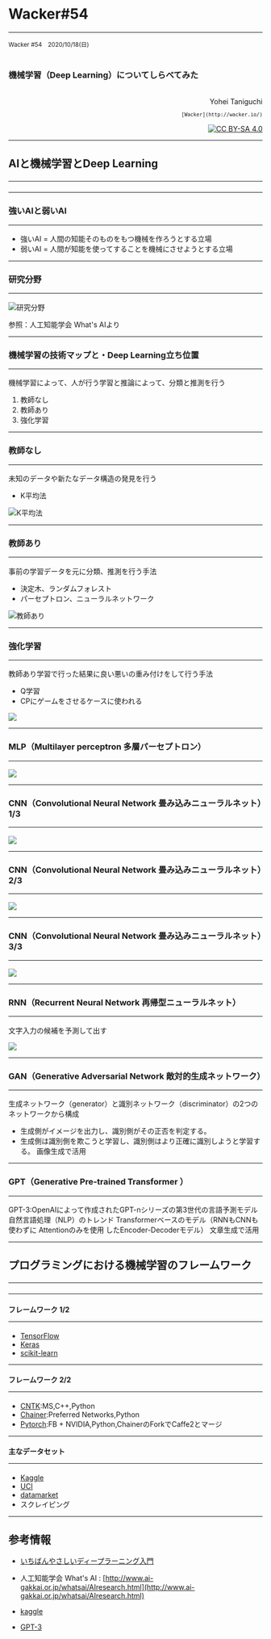 # Wacker#54

---

<div align="left">
  <small>
  Wacker #54　2020/10/18(日) <br>
  </small>
</div>

<br>

### 機械学習（Deep Learning）についてしらべてみた


<br>

<div align="right"> Yohei Taniguchi </div>

<div align="right">
  <small>

    [Wacker](http://wacker.io/)

  </small>
</div>

<div align="right">

  [![CC BY-SA 4.0](https://i.creativecommons.org/l/by-sa/4.0/88x31.png "CC BY-SA 4.0")](http://creativecommons.org/licenses/by-sa/4.0/)

</div>

---

## AIと機械学習とDeep Learning <hr>

---

### 強いAIと弱いAI<hr>

- 強いAI = 人間の知能そのものをもつ機械を作ろうとする立場
- 弱いAI = 人間が知能を使ってすることを機械にさせようとする立場

---

### 研究分野<hr>

![研究分野](./img/overview.jpg)

参照：人工知能学会 What's AIより

---

### 機械学習の技術マップと・Deep Learning立ち位置<hr>

機械学習によって、人が行う学習と推論によって、分類と推測を行う

1. 教師なし
2. 教師あり
3. 強化学習

---

### 教師なし <hr>

未知のデータや新たなデータ構造の発見を行う

- K平均法

![K平均法](img/kmeans.png)

---

### 教師あり <hr>

事前の学習データを元に分類、推測を行う手法

- 決定木、ランダムフォレスト
- パーセプトロン、ニューラルネットワーク

![教師あり](img/teacher.png)

---

### 強化学習 <hr>

教師あり学習で行った結果に良い悪いの重み付けをして行う手法

- Q学習
- CPにゲームをさせるケースに使われる

![](img/trophy_school_girl.png)

---

### MLP（Multilayer perceptron 多層パーセプトロン）<hr>

![](img/MLP.png)

---

### CNN（Convolutional Neural Network 畳み込みニューラルネット）1/3 <hr>

![](img/convolve.png)

---

### CNN（Convolutional Neural Network 畳み込みニューラルネット）2/3 <hr>

![](img/lena.jpg)

---

### CNN（Convolutional Neural Network 畳み込みニューラルネット）3/3 <hr>

![](img/CNN.jpg)

---

### RNN（Recurrent Neural Network 再帰型ニューラルネット）<hr>

文字入力の候補を予測して出す

![](img/SimpleRNN01.jpg)

---

### GAN（Generative Adversarial Network 敵対的生成ネットワーク）<hr>
生成ネットワーク（generator）と識別ネットワーク（discriminator）の2つのネットワークから構成
- 生成側がイメージを出力し、識別側がその正否を判定する。
- 生成側は識別側を欺こうと学習し、識別側はより正確に識別しようと学習する。
画像生成で活用

---

### GPT（Generative Pre-trained Transformer ）<hr>
GPT-3:OpenAIによって作成されたGPT-nシリーズの第3世代の言語予測モデル
自然言語処理（NLP）のトレンド
Transformerベースのモデル（RNNもCNNも使わずに Attentionのみを使用 したEncoder-Decoderモデル）
文章生成で活用

---

## プログラミングにおける機械学習のフレームワーク <hr>

---

#### フレームワーク 1/2 <hr>

- [TensorFlow](https://www.tensorflow.org/?hl=ja)
- [Keras](https://keras.io/ja/)
- [scikit-learn](https://scikit-learn.org/stable/)

---

#### フレームワーク 2/2 <hr>

- [CNTK](https://docs.microsoft.com/ja-jp/cognitive-toolkit/):MS,C++,Python
- [Chainer](https://chainer.org/):Preferred Networks,Python
- [Pytorch](https://pytorch.org/):FB + NVIDIA,Python,ChainerのForkでCaffe2とマージ

---

#### 主なデータセット <hr>

- [Kaggle](https://www.kaggle.com/)
- [UCI](http://archive.ics.uci.edu/ml/index.php)
- [datamarket](https://datamarket.com/data/)
- スクレイピング

---

## 参考情報

- [いちばんやさしいディープラーニング入門](https://www.amazon.co.jp/%E3%81%84%E3%81%A1%E3%81%B0%E3%82%93%E3%82%84%E3%81%95%E3%81%97%E3%81%84-%E3%83%87%E3%82%A3%E3%83%BC%E3%83%97%E3%83%A9%E3%83%BC%E3%83%8B%E3%83%B3%E3%82%B0-%E5%85%A5%E9%96%80%E6%95%99%E5%AE%A4-%E8%B0%B7%E5%B2%A1-%E5%BA%83%E6%A8%B9/dp/4800711878)

- 人工知能学会 What's AI : [http://www.ai-gakkai.or.jp/whatsai/AIresearch.html](http://www.ai-gakkai.or.jp/whatsai/AIresearch.html)
- [kaggle](https://www.codexa.net/what-is-kaggle/)
- [GPT-3](https://en.wikipedia.org/wiki/GPT-3)
